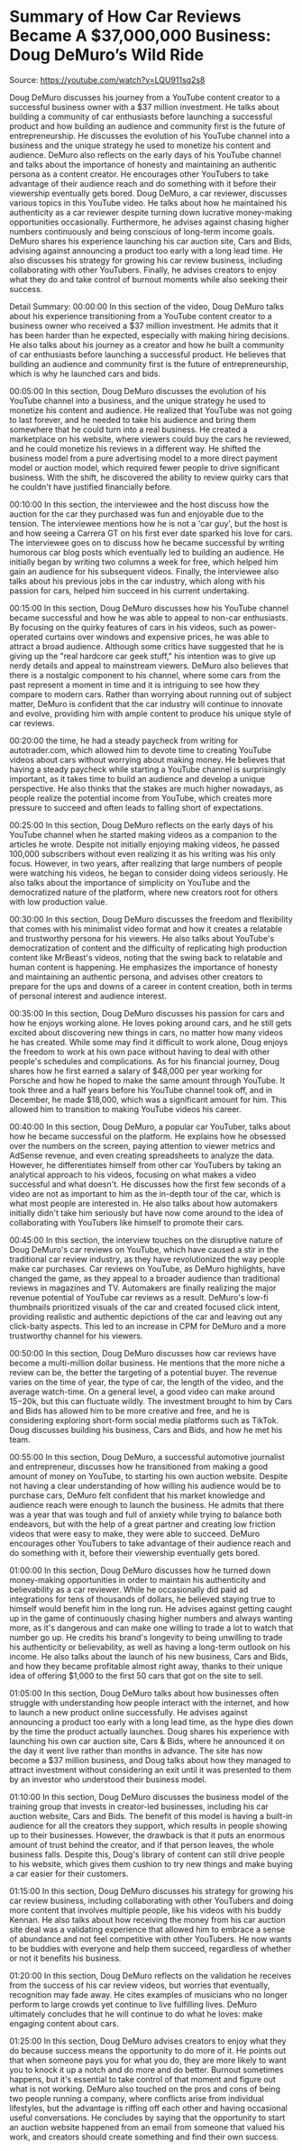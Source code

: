 # Summary of How Car Reviews Became A $37,000,000 Business: Doug DeMuro’s Wild Ride

Source: https://youtube.com/watch?v=LQU911sq2s8

Doug DeMuro discusses his journey from a YouTube content creator to a successful business owner with a $37 million investment. He talks about building a community of car enthusiasts before launching a successful product and how building an audience and community first is the future of entrepreneurship. He discusses the evolution of his YouTube channel into a business and the unique strategy he used to monetize his content and audience. DeMuro also reflects on the early days of his YouTube channel and talks about the importance of honesty and maintaining an authentic persona as a content creator. He encourages other YouTubers to take advantage of their audience reach and do something with it before their viewership eventually gets bored.
Doug DeMuro, a car reviewer, discusses various topics in this YouTube video. He talks about how he maintained his authenticity as a car reviewer despite turning down lucrative money-making opportunities occasionally. Furthermore, he advises against chasing higher numbers continuously and being conscious of long-term income goals. DeMuro shares his experience launching his car auction site, Cars and Bids, advising against announcing a product too early with a long lead time. He also discusses his strategy for growing his car review business, including collaborating with other YouTubers. Finally, he advises creators to enjoy what they do and take control of burnout moments while also seeking their success.

Detail Summary: 
00:00:00
In this section of the video, Doug DeMuro talks about his experience transitioning from a YouTube content creator to a business owner who received a $37 million investment. He admits that it has been harder than he expected, especially with making hiring decisions. He also talks about his journey as a creator and how he built a community of car enthusiasts before launching a successful product. He believes that building an audience and community first is the future of entrepreneurship, which is why he launched cars and bids.

00:05:00
In this section, Doug DeMuro discusses the evolution of his YouTube channel into a business, and the unique strategy he used to monetize his content and audience. He realized that YouTube was not going to last forever, and he needed to take his audience and bring them somewhere that he could turn into a real business. He created a marketplace on his website, where viewers could buy the cars he reviewed, and he could monetize his reviews in a different way. He shifted the business model from a pure advertising model to a more direct payment model or auction model, which required fewer people to drive significant business. With the shift, he discovered the ability to review quirky cars that he couldn't have justified financially before.

00:10:00
In this section, the interviewee and the host discuss how the auction for the car they purchased was fun and enjoyable due to the tension. The interviewee mentions how he is not a 'car guy', but the host is and how seeing a Carrera GT on his first ever date sparked his love for cars. The interviewee goes on to discuss how he became successful by writing humorous car blog posts which eventually led to building an audience. He initially began by writing two columns a week for free, which helped him gain an audience for his subsequent videos. Finally, the interviewee also talks about his previous jobs in the car industry, which along with his passion for cars, helped him succeed in his current undertaking.

00:15:00
In this section, Doug DeMuro discusses how his YouTube channel became successful and how he was able to appeal to non-car enthusiasts. By focusing on the quirky features of cars in his videos, such as power-operated curtains over windows and expensive prices, he was able to attract a broad audience. Although some critics have suggested that he is giving up the "real hardcore car geek stuff," his intention was to give up nerdy details and appeal to mainstream viewers. DeMuro also believes that there is a nostalgic component to his channel, where some cars from the past represent a moment in time and it is intriguing to see how they compare to modern cars. Rather than worrying about running out of subject matter, DeMuro is confident that the car industry will continue to innovate and evolve, providing him with ample content to produce his unique style of car reviews.

00:20:00
the time, he had a steady paycheck from writing for autotrader.com, which allowed him to devote time to creating YouTube videos about cars without worrying about making money. He believes that having a steady paycheck while starting a YouTube channel is surprisingly important, as it takes time to build an audience and develop a unique perspective. He also thinks that the stakes are much higher nowadays, as people realize the potential income from YouTube, which creates more pressure to succeed and often leads to falling short of expectations.

00:25:00
In this section, Doug DeMuro reflects on the early days of his YouTube channel when he started making videos as a companion to the articles he wrote. Despite not initially enjoying making videos, he passed 100,000 subscribers without even realizing it as his writing was his only focus. However, in two years, after realizing that large numbers of people were watching his videos, he began to consider doing videos seriously. He also talks about the importance of simplicity on YouTube and the democratized nature of the platform, where new creators root for others with low production value.

00:30:00
In this section, Doug DeMuro discusses the freedom and flexibility that comes with his minimalist video format and how it creates a relatable and trustworthy persona for his viewers. He also talks about YouTube's democratization of content and the difficulty of replicating high production content like MrBeast's videos, noting that the swing back to relatable and human content is happening. He emphasizes the importance of honesty and maintaining an authentic persona, and advises other creators to prepare for the ups and downs of a career in content creation, both in terms of personal interest and audience interest.

00:35:00
In this section, Doug DeMuro discusses his passion for cars and how he enjoys working alone. He loves poking around cars, and he still gets excited about discovering new things in cars, no matter how many videos he has created. While some may find it difficult to work alone, Doug enjoys the freedom to work at his own pace without having to deal with other people's schedules and complications. As for his financial journey, Doug shares how he first earned a salary of $48,000 per year working for Porsche and how he hoped to make the same amount through YouTube. It took three and a half years before his YouTube channel took off, and in December, he made $18,000, which was a significant amount for him. This allowed him to transition to making YouTube videos his career.

00:40:00
In this section, Doug DeMuro, a popular car YouTuber, talks about how he became successful on the platform. He explains how he obsessed over the numbers on the screen, paying attention to viewer metrics and AdSense revenue, and even creating spreadsheets to analyze the data. However, he differentiates himself from other car YouTubers by taking an analytical approach to his videos, focusing on what makes a video successful and what doesn't. He discusses how the first few seconds of a video are not as important to him as the in-depth tour of the car, which is what most people are interested in. He also talks about how automakers initially didn't take him seriously but have now come around to the idea of collaborating with YouTubers like himself to promote their cars.

00:45:00
In this section, the interview touches on the disruptive nature of Doug DeMuro's car reviews on YouTube, which have caused a stir in the traditional car review industry, as they have revolutionized the way people make car purchases. Car reviews on YouTube, as DeMuro highlights, have changed the game, as they appeal to a broader audience than traditional reviews in magazines and TV. Automakers are finally realizing the major revenue potential of YouTube car reviews as a result. DeMuro's low-fi thumbnails prioritized visuals of the car and created focused click intent, providing realistic and authentic depictions of the car and leaving out any click-baity aspects. This led to an increase in CPM for DeMuro and a more trustworthy channel for his viewers.

00:50:00
In this section, Doug DeMuro discusses how car reviews have become a multi-million dollar business. He mentions that the more niche a review can be, the better the targeting of a potential buyer. The revenue varies on the time of year, the type of car, the length of the video, and the average watch-time. On a general level, a good video can make around $15-$20k, but this can fluctuate wildly. The investment brought to him by Cars and Bids has allowed him to be more creative and free, and he is considering exploring short-form social media platforms such as TikTok. Doug discusses building his business, Cars and Bids, and how he met his team.

00:55:00
In this section, Doug DeMuro, a successful automotive journalist and entrepreneur, discusses how he transitioned from making a good amount of money on YouTube, to starting his own auction website. Despite not having a clear understanding of how willing his audience would be to purchase cars, DeMuro felt confident that his market knowledge and audience reach were enough to launch the business. He admits that there was a year that was tough and full of anxiety while trying to balance both endeavors, but with the help of a great partner and creating low friction videos that were easy to make, they were able to succeed. DeMuro encourages other YouTubers to take advantage of their audience reach and do something with it, before their viewership eventually gets bored.

01:00:00
In this section, Doug DeMuro discusses how he turned down money-making opportunities in order to maintain his authenticity and believability as a car reviewer. While he occasionally did paid ad integrations for tens of thousands of dollars, he believed staying true to himself would benefit him in the long run. He advises against getting caught up in the game of continuously chasing higher numbers and always wanting more, as it's dangerous and can make one willing to trade a lot to watch that number go up. He credits his brand's longevity to being unwilling to trade his authenticity or believability, as well as having a long-term outlook on his income. He also talks about the launch of his new business, Cars and Bids, and how they became profitable almost right away, thanks to their unique idea of offering $1,000 to the first 50 cars that got on the site to sell.

01:05:00
In this section, Doug DeMuro talks about how businesses often struggle with understanding how people interact with the internet, and how to launch a new product online successfully. He advises against announcing a product too early with a long lead time, as the hype dies down by the time the product actually launches. Doug shares his experience with launching his own car auction site, Cars & Bids, where he announced it on the day it went live rather than months in advance. The site has now become a $37 million business, and Doug talks about how they managed to attract investment without considering an exit until it was presented to them by an investor who understood their business model.

01:10:00
In this section, Doug DeMuro discusses the business model of the training group that invests in creator-led businesses, including his car auction website, Cars and Bids. The benefit of this model is having a built-in audience for all the creators they support, which results in people showing up to their businesses. However, the drawback is that it puts an enormous amount of trust behind the creator, and if that person leaves, the whole business falls. Despite this, Doug's library of content can still drive people to his website, which gives them cushion to try new things and make buying a car easier for their customers.

01:15:00
In this section, Doug DeMuro discusses his strategy for growing his car review business, including collaborating with other YouTubers and doing more content that involves multiple people, like his videos with his buddy Kennan. He also talks about how receiving the money from his car auction site deal was a validating experience that allowed him to embrace a sense of abundance and not feel competitive with other YouTubers. He now wants to be buddies with everyone and help them succeed, regardless of whether or not it benefits his business.

01:20:00
In this section, Doug DeMuro reflects on the validation he receives from the success of his car review videos, but worries that eventually, recognition may fade away. He cites examples of musicians who no longer perform to large crowds yet continue to live fulfilling lives. DeMuro ultimately concludes that he will continue to do what he loves: make engaging content about cars.

01:25:00
In this section, Doug DeMuro advises creators to enjoy what they do because success means the opportunity to do more of it. He points out that when someone pays you for what you do, they are more likely to want you to knock it up a notch and do more and do better. Burnout sometimes happens, but it's essential to take control of that moment and figure out what is not working. DeMuro also touched on the pros and cons of being two people running a company, where conflicts arise from individual lifestyles, but the advantage is riffing off each other and having occasional useful conversations. He concludes by saying that the opportunity to start an auction website happened from an email from someone that valued his work, and creators should create something and find their own success.

